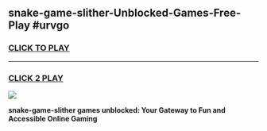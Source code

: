 
## snake-game-slither-Unblocked-Games-Free-Play #urvgo
<h3>
<a href="https://us.freeplayer.one?title=snake-game-slither&ref=9M">CLICK TO PLAY</a></h3>
<hr>

<h3>
<a href="https://us.freeplayer.one?title=snake-game-slither&ref=9M">CLICK 2 PLAY</a>
  
</h3>

<a href="https://us.freeplayer.one?title=snake-game-slither&ref=9M"><img src="https://clearcache.store/games.png"></a>


**snake-game-slither games unblocked: Your Gateway to Fun and Accessible Online Gaming**
